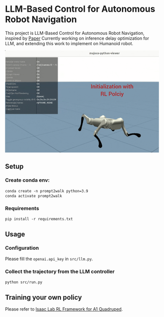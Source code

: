 # LLM-Based Control for Autonomous Robot Navigation 

This project is LLM-Based Control for Autonomous Robot Navigation, inspired by [Paper](https://arxiv.org/abs/2309.09969) Currently working on inference delay optimization for LLM, and extending this work to implement on Humanoid robot.

<img src="gif/llm_robot_1.gif" alt="demo" width="600" />



## Setup

### Create conda env:

```shell
conda create -n prompt2walk python=3.9
conda activate prompt2walk
```

### Requirements

```shell
pip install -r requirements.txt
```

## Usage

### Configuration

Please fill the `openai.api_key` in `src/llm.py`.

### Collect the trajectory from the LLM controller

```shell
python src/run.py
```


## Training your own policy

Please refer to [Isaac Lab RL Framework for A1 Quadruped](https://github.com/isaac-sim/IsaacLab/tree/main/source/isaaclab_tasks/isaaclab_tasks/manager_based/locomotion/velocity/config/a1).

